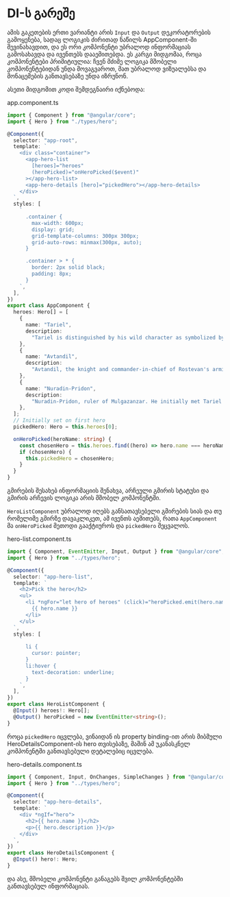 # DI-ს გარეშე

ამის გაკეთების ერთი ვარიანტი არის
`Input` და `Output` დეკორატორების გამოყენება, სადაც ლოგიკის ძირითად
ნაწილს AppComponent-ში შევინახავდით, და ეს ორი კომპონენტი უბრალოდ ინფორმაციას
გამოსახავდა და ივენთებს დააემითებდა. ეს კარგი მიდგომაა, როცა კომპონენტები
პრიმიტიულია: ჩვენ მძიმე ლოგიკა მშობელი კომპონენტებიდან უნდა მოვაგვაროთ,
მათ უბრალოდ ვიზუალებსა და მონაცემების განთავსებაზე უნდა იზრუნონ.

ასეთი მიდგომით კოდი შემდეგნაირი იქნებოდა:

app.component.ts

```ts
import { Component } from "@angular/core";
import { Hero } from "./types/hero";

@Component({
  selector: "app-root",
  template: `
    <div class="container">
      <app-hero-list
        [heroes]="heroes"
        (heroPicked)="onHeroPicked($event)"
      ></app-hero-list>
      <app-hero-details [hero]="pickedHero"></app-hero-details>
    </div>
  `,
  styles: [
    `
      .container {
        max-width: 600px;
        display: grid;
        grid-template-columns: 300px 300px;
        grid-auto-rows: minmax(300px, auto);
      }

      .container > * {
        border: 2px solid black;
        padding: 8px;
      }
    `,
  ],
})
export class AppComponent {
  heroes: Hero[] = [
    {
      name: "Tariel",
      description:
        "Tariel is distinguished by his wild character as symbolized by his wearing the panther's skin.The qualities associated with the cat, his dedication and courage, his hatred and violence could be extreme and uncontrollable.",
    },
    {
      name: "Avtandil",
      description:
        "Avtandil, the knight and commander-in-chief of Rostevan's armies. One day, Avtandil challenges King Rostevan to a hunting competition. After three days of shooting game, they encounter a knight crying by a river.",
    },
    {
      name: "Nuradin-Pridon",
      description:
        "Nuradin-Pridon, ruler of Mulgazanzar. He initially met Tariel after he survived a battle against traitors who tried to ambush him. After sharing their stories, Nuradin-Pridon gifted Tariel his trusty Arabian steed to aid him in his journey.",
    },
  ];
  // Initially set on first hero
  pickedHero: Hero = this.heroes[0];

  onHeroPicked(heroName: string) {
    const chosenHero = this.heroes.find((hero) => hero.name === heroName);
    if (chosenHero) {
      this.pickedHero = chosenHero;
    }
  }
}
```

გმირების შესახებ ინფორმაციის შენახვა, არჩეული გმირის სტატუსი და გმირის არჩევის ლოგიკა
არის მშობელ კომპონენტში.

`HeroListComponent` უბრალოდ იღებს განსათავსებელი გმირების სიას
და თუ რომელიმე გმირზე დავაკლიკეთ, ამ ივენთს აემითებს, რათა `AppComponent` მა
`onHeroPicked` მეთოდი გააქტიუროს და `pickedHero` შეცვალოს.

hero-list.component.ts

```ts
import { Component, EventEmitter, Input, Output } from "@angular/core";
import { Hero } from "../types/hero";

@Component({
  selector: "app-hero-list",
  template: `
    <h2>Pick the hero</h2>
    <ul>
      <li *ngFor="let hero of heroes" (click)="heroPicked.emit(hero.name)">
        {{ hero.name }}
      </li>
    </ul>
  `,
  styles: [
    `
      li {
        cursor: pointer;
      }
      li:hover {
        text-decoration: underline;
      }
    `,
  ],
})
export class HeroListComponent {
  @Input() heroes!: Hero[];
  @Output() heroPicked = new EventEmitter<string>();
}
```

როცა `pickedHero` იცვლება, ვინაიდან ის property binding-ით არის მიბმული
HeroDetailsComponent-ის hero თვისებაზე, მაშინ ამ უკანასკნელ კომპონენტში
განთავსებული დეტალებიც იცვლება.

hero-details.component.ts

```ts
import { Component, Input, OnChanges, SimpleChanges } from "@angular/core";
import { Hero } from "../types/hero";

@Component({
  selector: "app-hero-details",
  template: `
    <div *ngIf="hero">
      <h2>{{ hero.name }}</h2>
      <p>{{ hero.description }}</p>
    </div>
  `,
})
export class HeroDetailsComponent {
  @Input() hero!: Hero;
}
```

და ასე, მშობელი კომპონენტი განაგებს შვილ კომპონენტებში განთავსებულ ინფორმაციას.
